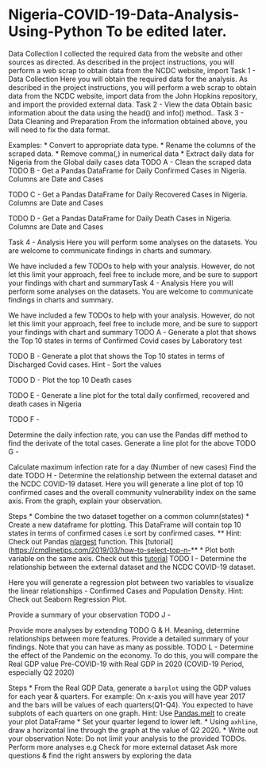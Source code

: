 # Nigeria-COVID-19-Data-Analysis-Using-Python To be edited later.
Data Collection
I collected the required data from the website and other sources as directed. As described in the project instructions, you will perform a web scrap to obtain data from the NCDC website, import Task 1 - Data Collection
Here you will obtain the required data for the analysis. As described in the project instructions, you will perform a web scrap to obtain data from the NCDC website, import data from the John Hopkins repository, and import the provided external data.
Task 2 - View the data
Obtain basic information about the data using the head() and info() method..
Task 3 - Data Cleaning and Preparation
From the information obtained above, you will need to fix the data format.


Examples: * Convert to appropriate data type. * Rename the columns of the scraped data. * Remove comma(,) in numerical data * Extract daily data for Nigeria from the Global daily cases data
TODO A - Clean the scraped data
TODO B - Get a Pandas DataFrame for Daily Confirmed Cases in Nigeria. Columns are Date and Cases

TODO C - Get a Pandas DataFrame for Daily Recovered Cases in Nigeria. Columns are Date and Cases

TODO D - Get a Pandas DataFrame for Daily Death Cases in Nigeria. Columns are Date and Cases

Task 4 - Analysis
Here you will perform some analyses on the datasets. You are welcome to communicate findings in charts and summary.


We have included a few TODOs to help with your analysis. However, do not let this limit your approach, feel free to include more, and be sure to support your findings with chart and summaryTask 4 - Analysis
Here you will perform some analyses on the datasets. You are welcome to communicate findings in charts and summary.


We have included a few TODOs to help with your analysis. However, do not let this limit your approach, feel free to include more, and be sure to support your findings with chart and summary
TODO A - Generate a plot that shows the Top 10 states in terms of Confirmed Covid cases by Laboratory test

TODO B - Generate a plot that shows the Top 10 states in terms of Discharged Covid cases. Hint - Sort the values

TODO D - Plot the top 10 Death cases

TODO E - Generate a line plot for the total daily confirmed, recovered and death cases in Nigeria

TODO F -

Determine the daily infection rate, you can use the Pandas diff method to find the derivate of the total cases.
Generate a line plot for the above
TODO G -

Calculate maximum infection rate for a day (Number of new cases)
Find the date
TODO H - Determine the relationship between the external dataset and the NCDC COVID-19 dataset. Here you will generate a line plot of top 10 confirmed cases and the overall community vulnerability index on the same axis. From the graph, explain your observation.


Steps * Combine the two dataset together on a common column(states) * Create a new dataframe for plotting. This DataFrame will contain top 10 states in terms of confirmed cases i.e sort by confirmed cases. ** Hint: Check out Pandas [nlargest](https://pandas.pydata.org/pandas-docs/stable/reference/api/pandas.DataFrame.nlargest.html) function. This [tutorial](https://cmdlinetips.com/2019/03/how-to-select-top-n-** * Plot both variable on the same axis. Check out this [tutorial](http://kitchingroup.cheme.cmu.edu/blog/2013/09/13/Plotting-two-datasets-with-very-different-scales/)
TODO I - Determine the relationship between the external dataset and the NCDC COVID-19 dataset.

Here you will generate a regression plot between two variables to visualize the linear relationships - Confirmed Cases and Population Density.
Hint: Check out Seaborn Regression Plot.

Provide a summary of your observation
TODO J -

Provide more analyses by extending TODO G & H. Meaning, determine relationships between more features.
Provide a detailed summary of your findings.
Note that you can have as many as possible.
TODO L -
Determine the effect of the Pandemic on the economy. To do this, you will compare the Real GDP value Pre-COVID-19 with Real GDP in 2020 (COVID-19 Period, especially Q2 2020)


Steps * From the Real GDP Data, generate a `barplot` using the GDP values for each year & quarters. For example: On x-axis you will have year 2017 and the bars will be values of each quarters(Q1-Q4). You expected to have subplots of each quarters on one graph.
Hint: Use [Pandas.melt](https://pandas.pydata.org/docs/reference/api/pandas.melt.html) to create your plot DataFrame * Set your quarter legend to lower left. * Using `axhline`, draw a horizontal line through the graph at the value of Q2 2020. * Write out your observation
Note: Do not limit your analysis to the provided TODOs. Perform more analyses e.g
Check for more external dataset
Ask more questions & find the right answers by exploring the data
